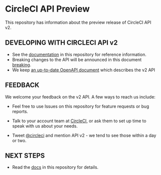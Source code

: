 # CircleCI API Preview

This repository has information about the preview release of CircleCI API v2.

## DEVELOPING WITH CIRCLECI API v2

* See the [documentation](docs/) in this repository for reference information. 
* Breaking changes to the API will be announced in this document [breaking](docs/breaking.md).
* We keep [an up-to-date OpenAPI document](https://circleci.com/api/v2/openapi.json) which describes the v2 API

## FEEDBACK
We welcome your feedback on the v2 API. A few ways to reach us include:
* Feel free to use Issues on this repository for feature requests or bug reports.

* Talk to your account team at [CircleCI](https://circleci.com/), or ask them to set up time to speak with us about your needs.
* Tweet [@circleci](https://twitter.com/CircleC) and mention API v2 - we tend to see those within a day or two.

## NEXT STEPS
* Read the [docs](docs/) in this repository for details.
